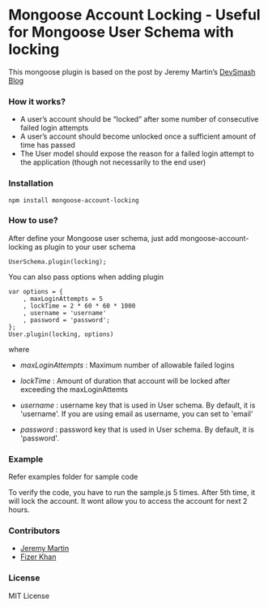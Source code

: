 Mongoose Account Locking - Useful for Mongoose User Schema with locking
========================

This mongoose plugin is based on the post by Jeremy Martin’s [DevSmash Blog](http://devsmash.com/blog/implementing-max-login-attempts-with-mongoose)

### How it works?

- A user’s account should be “locked” after some number of consecutive failed login attempts
- A user’s account should become unlocked once a sufficient amount of time has passed
- The User model should expose the reason for a failed login attempt to the application (though not necessarily to the end user)

### Installation
    npm install mongoose-account-locking

### How to use?

After define your Mongoose user schema, just add mongoose-account-locking as plugin to your user schema

    UserSchema.plugin(locking);

You can also pass options when adding plugin

    var options = {
        , maxLoginAttempts = 5
        , lockTime = 2 * 60 * 60 * 1000
        , username = 'username'
        , password = 'password';
    };
    User.plugin(locking, options)

where

- *maxLoginAttempts* : Maximum number of allowable failed logins

- *lockTime*  :  Amount of duration that account will be locked after exceeding the maxLoginAttemts

- *username* :  username key that is used in User schema. By default, it is 'username'. If you are using email as username, you can set to 'email'

- *password* :  password key that is used in User schema. By default, it is 'password'.


### Example

Refer examples folder for sample code

To verify the code, you have to run the sample.js 5 times.
After 5th time, it will lock the account. It wont allow you to access the account for next 2 hours.

### Contributors

- [Jeremy Martin](https://devsmash.com/)
- [Fizer Khan](https://github.com/fizerkhan)

### License

MIT License
